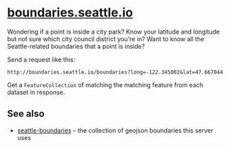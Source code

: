# [boundaries.seattle.io](http://boundaries.seattle.io)

Wondering if a point is inside a city park? Know your latitude and longitude but not sure which city council district you're in?
Want to know all the Seattle-related boundaries that a point is inside?

Send a request like this:

```
http://boundaries.seattle.io/boundaries?long=-122.345002&lat=47.667044
```

Get a `FeatureCollection` of matching the matching feature from each dataset in response.

## See also
- [seattle-boundaries](https://github.com/openseattle/seattle-boundaries) – the collection of geojson boundaries this server uses
